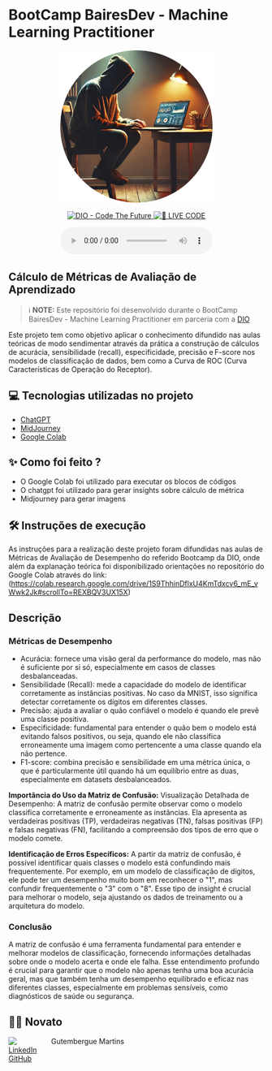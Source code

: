 # BootCamp BairesDev - Machine Learning Practitioner


<p align="center">
<img 
    src="image/img_programmer_github.png"
    width="300"
/>
</p>

<p align="center">
<a href="https://dio.me/">
    <img 
        src="https://img.shields.io/badge/DIO-Code_The_Future-28DA77?logo=youtube" 
        alt="DIO - Code The Future">
</a>
<a href="https://dio.me/">
<img 
    src="https://img.shields.io/badge/🔴_LIVE_CODE-FF5E72" 
    alt="🔴 LIVE CODE">
</a>
</p>

<p align="center">
    
</p>

<div align="center">
    <audio src="output/podcast_editado.MP3" controls title="Podcast editado"></audio>
</div>

## Cálculo de Métricas de Avaliação de Aprendizado


 > ℹ️ **NOTE:** Este repositório foi desenvolvido durante o BootCamp BairesDev - Machine Learning Practitioner em parceria com a [DIO](https://dio.me)

Este projeto tem como objetivo aplicar o conhecimento difundido nas aulas teóricas de modo sendimentar através da prática a construção de cálculos de acurácia, sensibilidade (recall), especificidade, precisão e F-score nos modelos de classificação de dados, bem como a Curva de ROC (Curva Características de Operação do Receptor).

## 💻 Tecnologias utilizadas no projeto

- [ChatGPT](https://chat.openai.com/) 
- [MidJourney](https://www.midjourney.com/app/)
- [Google Colab](https://colab.google/)


## ✨ Como foi feito ?

- O Google Colab foi utilizado para executar os blocos de códigos
- O chatgpt foi utilizado para gerar insights sobre cálculo de métrica
- Midjourney para gerar imagens

## 🛠️ Instruções de execução

As instruções para a realização deste projeto foram difundidas nas aulas de Métricas de Avaliação de Desempenho do referido Bootcamp da DIO, onde além da explanação teórica foi disponibilizado orientações no repositório do Google Colab através do link: (https://colab.research.google.com/drive/1S9ThhinDflxU4KmTdxcv6_mE_vWwk2Jk#scrollTo=REXBQV3UX15X)

## Descrição

### Métricas de Desempenho


- Acurácia: fornece uma visão geral da performance do modelo, mas não é suficiente por si só, especialmente em casos de classes desbalanceadas.
- Sensibilidade (Recall): mede a capacidade do modelo de identificar corretamente as instâncias positivas. No caso da MNIST, isso significa detectar corretamente os dígitos em diferentes classes.
- Precisão: ajuda a avaliar o quão confiável o modelo é quando ele prevê uma classe positiva.
- Especificidade: fundamental para entender o quão bem o modelo está evitando falsos positivos, ou seja, quando ele não classifica erroneamente uma imagem como pertencente a uma classe quando ela não pertence.
- F1-score: combina precisão e sensibilidade em uma métrica única, o que é particularmente útil quando há um equilíbrio entre as duas, especialmente em datasets desbalanceados.

**Importância do Uso da Matriz de Confusão:**
Visualização Detalhada de Desempenho: A matriz de confusão permite observar como o modelo classifica corretamente e erroneamente as instâncias. Ela apresenta as verdadeiras positivas (TP), verdadeiras negativas (TN), falsas positivas (FP) e falsas negativas (FN), facilitando a compreensão dos tipos de erro que o modelo comete.

**Identificação de Erros Específicos:** 
A partir da matriz de confusão, é possível identificar quais classes o modelo está confundindo mais frequentemente. Por exemplo, em um modelo de classificação de dígitos, ele pode ter um desempenho muito bom em reconhecer o "1", mas confundir frequentemente o "3" com o "8". Esse tipo de insight é crucial para melhorar o modelo, seja ajustando os dados de treinamento ou a arquitetura do modelo.

### Conclusão

A matriz de confusão é uma ferramenta fundamental para entender e melhorar modelos de classificação, fornecendo informações detalhadas sobre onde o modelo acerta e onde ele falha. Esse entendimento profundo é crucial para garantir que o modelo não apenas tenha uma boa acurácia geral, mas que também tenha um desempenho equilibrado e eficaz nas diferentes classes, especialmente em problemas sensíveis, como diagnósticos de saúde ou segurança.

## 👨‍💻 Novato

<p>
    <img 
      align=left 
      margin=10 
      width=80 
      src="https://cdn.jsdelivr.net/gh/alohe/avatars/png/memo_30.png"
</p>
<p>
    &nbspGutembergue Martins<br>
    <a href="https://www.linkedin.com/in/gutembergue-martins-38336a59" target="_blank">LinkedIn</a><br>
    <a href="https://github.com/gutembergue-martins" target="_blank">GitHub</a>
    
</p>
    
<br/><br/>

